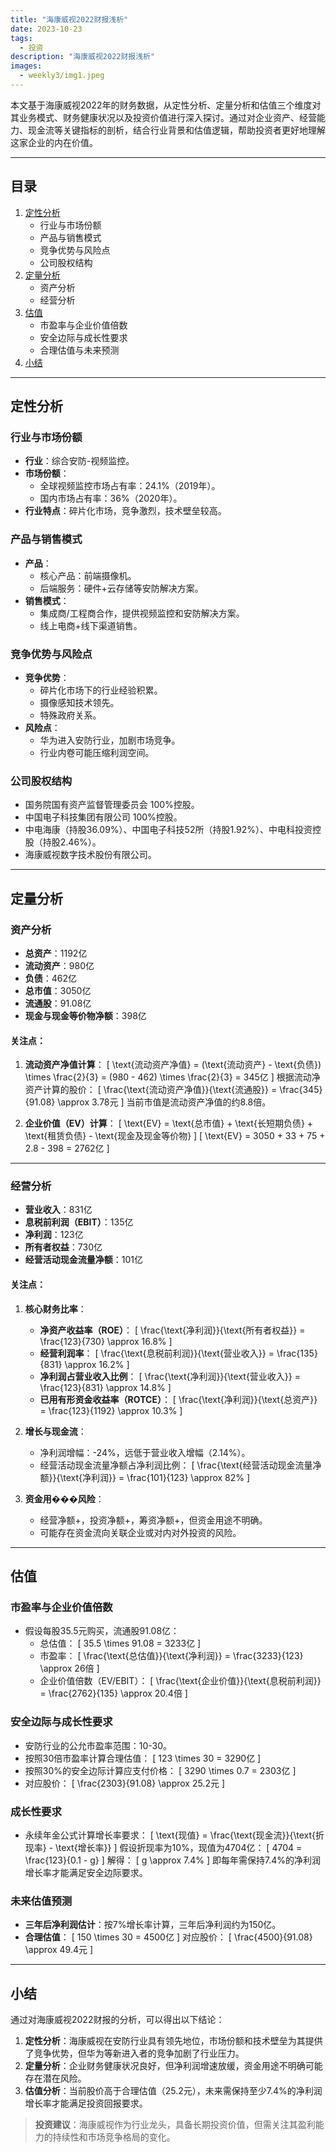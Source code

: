```yaml
---
title: "海康威视2022财报浅析"
date: 2023-10-23
tags:
  - 投资 
description: "海康威视2022财报浅析"
images:
  - weekly3/img1.jpeg
---
```


本文基于海康威视2022年的财务数据，从定性分析、定量分析和估值三个维度对其业务模式、财务健康状况以及投资价值进行深入探讨。通过对企业资产、经营能力、现金流等关键指标的剖析，结合行业背景和估值逻辑，帮助投资者更好地理解这家企业的内在价值。

---

## 目录

1. [定性分析](#定性分析)
   - 行业与市场份额
   - 产品与销售模式
   - 竞争优势与风险点
   - 公司股权结构
2. [定量分析](#定量分析)
   - 资产分析
   - 经营分析
3. [估值](#估值)
   - 市盈率与企业价值倍数
   - 安全边际与成长性要求
   - 合理估值与未来预测
4. [小结](#小结)

---

## 定性分析

### 行业与市场份额

- **行业**：综合安防-视频监控。
- **市场份额**：
  - 全球视频监控市场占有率：24.1%（2019年）。
  - 国内市场占有率：36%（2020年）。
- **行业特点**：碎片化市场，竞争激烈，技术壁垒较高。

### 产品与销售模式

- **产品**：
  - 核心产品：前端摄像机。
  - 后端服务：硬件+云存储等安防解决方案。
- **销售模式**：
  - 集成商/工程商合作，提供视频监控和安防解决方案。
  - 线上电商+线下渠道销售。

### 竞争优势与风险点

- **竞争优势**：
  - 碎片化市场下的行业经验积累。
  - 摄像感知技术领先。
  - 特殊政府关系。
- **风险点**：
  - 华为进入安防行业，加剧市场竞争。
  - 行业内卷可能压缩利润空间。

### 公司股权结构

- 国务院国有资产监督管理委员会 100%控股。
- 中国电子科技集团有限公司 100%控股。
- 中电海康（持股36.09%）、中国电子科技52所（持股1.92%）、中电科投资控股（持股2.46%）。
- 海康威视数字技术股份有限公司。

---

## 定量分析

### 资产分析

- **总资产**：1192亿
- **流动资产**：980亿
- **负债**：462亿
- **总市值**：3050亿
- **流通股**：91.08亿
- **现金与现金等价物净额**：398亿

#### 关注点：

1. **流动资产净值计算**：
   \[
   \text{流动资产净值} = (\text{流动资产} - \text{负债}) \times \frac{2}{3} = (980 - 462) \times \frac{2}{3} = 345亿
   \]
   根据流动净资产计算的股价：
   \[
   \frac{\text{流动资产净值}}{\text{流通股}} = \frac{345}{91.08} \approx 3.78元
   \]
   当前市值是流动资产净值的约8.8倍。

2. **企业价值（EV）计算**：
   \[
   \text{EV} = \text{总市值} + \text{长短期负债} + \text{租赁负债} - \text{现金及现金等价物}
   \]
   \[
   \text{EV} = 3050 + 33 + 75 + 2.8 - 398 = 2762亿
   \]

---

### 经营分析

- **营业收入**：831亿
- **息税前利润（EBIT）**：135亿
- **净利润**：123亿
- **所有者权益**：730亿
- **经营活动现金流量净额**：101亿

#### 关注点：

1. **核心财务比率**：
   - **净资产收益率（ROE）**：
     \[
     \frac{\text{净利润}}{\text{所有者权益}} = \frac{123}{730} \approx 16.8\%
     \]
   - **经营利润率**：
     \[
     \frac{\text{息税前利润}}{\text{营业收入}} = \frac{135}{831} \approx 16.2\%
     \]
   - **净利润占营业收入比例**：
     \[
     \frac{\text{净利润}}{\text{营业收入}} = \frac{123}{831} \approx 14.8\%
     \]
   - **已用有形资金收益率（ROTCE）**：
     \[
     \frac{\text{净利润}}{\text{总资产}} = \frac{123}{1192} \approx 10.3\%
     \]

2. **增长与现金流**：
   - 净利润增幅：-24%，远低于营业收入增幅（2.14%）。
   - 经营活动现金流量净额占净利润比例：
     \[
     \frac{\text{经营活动现金流量净额}}{\text{净利润}} = \frac{101}{123} \approx 82\%
     \]

3. **资金用���风险**：
   - 经营净额+，投资净额+，筹资净额+，但资金用途不明确。
   - 可能存在资金流向关联企业或对内对外投资的风险。

---

## 估值

### 市盈率与企业价值倍数

- 假设每股35.5元购买，流通股91.08亿：
  - 总估值：
    \[
    35.5 \times 91.08 = 3233亿
    \]
  - 市盈率：
    \[
    \frac{\text{总估值}}{\text{净利润}} = \frac{3233}{123} \approx 26倍
    \]
  - 企业价值倍数（EV/EBIT）：
    \[
    \frac{\text{企业价值}}{\text{息税前利润}} = \frac{2762}{135} \approx 20.4倍
    \]

### 安全边际与成长性要求

- 安防行业的公允市盈率范围：10-30。
- 按照30倍市盈率计算合理估值：
  \[
  123 \times 30 = 3290亿
  \]
- 按照30%的安全边际计算应支付价格：
  \[
  3290 \times 0.7 = 2303亿
  \]
- 对应股价：
  \[
  \frac{2303}{91.08} \approx 25.2元
  \]

### 成长性要求

- 永续年金公式计算增长率要求：
  \[
  \text{现值} = \frac{\text{现金流}}{\text{折现率} - \text{增长率}}
  \]
  假设折现率为10%，现值为4704亿：
  \[
  4704 = \frac{123}{0.1 - g}
  \]
  解得：
  \[
  g \approx 7.4\%
  \]
  即每年需保持7.4%的净利润增长率才能满足安全边际要求。

### 未来估值预测

- **三年后净利润估计**：按7%增长率计算，三年后净利润约为150亿。
- **合理估值**：
  \[
  150 \times 30 = 4500亿
  \]
  对应股价：
  \[
  \frac{4500}{91.08} \approx 49.4元
  \]

---

## 小结

通过对海康威视2022财报的分析，可以得出以下结论：

1. **定性分析**：海康威视在安防行业具有领先地位，市场份额和技术壁垒为其提供了竞争优势，但华为等新进入者的竞争加剧了行业压力。
2. **定量分析**：企业财务健康状况良好，但净利润增速放缓，资金用途不明确可能存在潜在风险。
3. **估值分析**：当前股价高于合理估值（25.2元），未来需保持至少7.4%的净利润增长率才能满足投资回报要求。

> **投资建议**：海康威视作为行业龙头，具备长期投资价值，但需关注其盈利能力的持续性和市场竞争格局的变化。